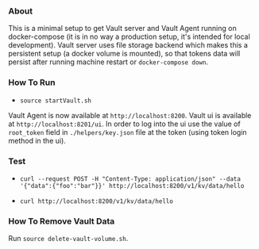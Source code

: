 ### About

This is a minimal setup to get Vault server and Vault Agent running on docker-compose (it is in no way a production setup, it's intended for local development). Vault server uses file storage backend which makes this a persistent setup (a docker volume is mounted), so that tokens data will persist after running machine restart or `docker-compose down`.

### How To Run

- `source startVault.sh`

Vault Agent is now available at `http://localhost:8200`.
Vault ui is available at `http://localhost:8201/ui`. In order to log into the ui use the value of `root_token` field in `./helpers/key.json` file at the token (using token login method in the ui).

### Test
- `curl --request POST -H "Content-Type: application/json" --data '{"data":{"foo":"bar"}}' http://localhost:8200/v1/kv/data/hello`

- `curl http://localhost:8200/v1/kv/data/hello`

### How To Remove Vault Data
Run `source delete-vault-volume.sh`.
